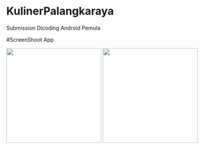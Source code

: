 # KulinerPalangkaraya
Submission Dicoding Android Pemula

#ScreenShoot App

<img src="https://res.cloudinary.com/alhanifdev/image/upload/v1543150197/device-2018-11-25-194902_rvvtf7.png" width="250">
<img src="https://res.cloudinary.com/alhanifdev/image/upload/v1543150197/device-2018-11-25-194932_bgjifj.png" width="250">
